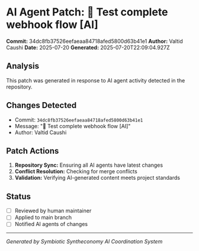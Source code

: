 # AI Agent Patch: 🤖 Test complete webhook flow [AI]

**Commit:** 34dc8fb37526eefaeaa84718afed5800d63b41e1
**Author:** Valtid Caushi
**Date:** 2025-07-20
**Generated:** 2025-07-20T22:09:04.927Z

## Analysis

This patch was generated in response to AI agent activity detected in the repository.

## Changes Detected

- Commit: `34dc8fb37526eefaeaa84718afed5800d63b41e1`
- Message: "🤖 Test complete webhook flow [AI]"
- Author: Valtid Caushi

## Patch Actions

1. **Repository Sync:** Ensuring all AI agents have latest changes
2. **Conflict Resolution:** Checking for merge conflicts
3. **Validation:** Verifying AI-generated content meets project standards

## Status

- [ ] Reviewed by human maintainer
- [ ] Applied to main branch
- [ ] Notified AI agents of changes

---
*Generated by Symbiotic Syntheconomy AI Coordination System*
